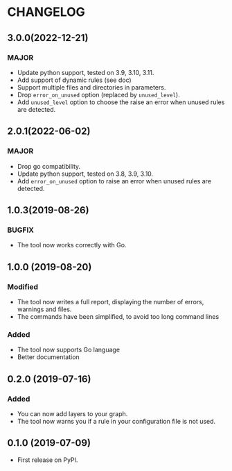 # CHANGELOG

## 3.0.0(2022-12-21)

### MAJOR

- Update python support, tested on 3.9, 3.10, 3.11.
- Add support of dynamic rules (see doc)
- Support multiple files and directories in parameters.
- Drop `error_on_unused` option (replaced by `unused_level`).
- Add `unused_level` option to choose the raise an error when unused rules are detected.

## 2.0.1(2022-06-02)

### MAJOR

- Drop go compatibility.
- Update python support, tested on 3.8, 3.9, 3.10.
- Add `error_on_unused` option to raise an error when unused rules are detected.

## 1.0.3(2019-08-26)

### BUGFIX

- The tool now works correctly with Go.

## 1.0.0 (2019-08-20)

### Modified

- The tool now writes a full report, displaying the number of errors, warnings and files.
- The commands have been simplified, to avoid too long command lines

### Added

- The tool now supports Go language
- Better documentation

## 0.2.0 (2019-07-16)

### Added

- You can now add layers to your graph.
- The tool now warns you if a rule in your configuration file is not used.

## 0.1.0 (2019-07-09)

- First release on PyPI.
